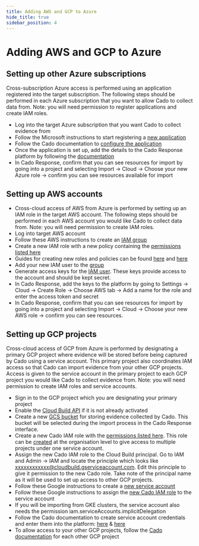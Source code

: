 ```yaml
---
title: Adding AWS and GCP to Azure
hide_title: true
sidebar_position: 4
---
```


# Adding AWS and GCP to Azure

## Setting up other Azure subscriptions
Cross-subscription Azure access is performed using an application registered into the target subscription. The following steps should be performed in each Azure subscription that you want to allow Cado to collect data from. Note: you will need permission to register applications and create IAM roles.

* Log into the target Azure subscription that you want Cado to collect evidence from
* Follow the Microsoft instructions to start registering a [new application](https://learn.microsoft.com/en-us/entra/identity-platform/quickstart-register-app)
* Follow the Cado documentation to [configure the application](https://docs.cadosecurity.com/cado-response/deploy/azure/azure-cross-tenancy-subscriptions#setting-up-an-app-registration-for-cross-tenancysubcription-acquisitions)
* Once the application is set up, add the details to the Cado Response platform by following the [documentation](https://docs.cadosecurity.com/cado-response/deploy/azure/azure-cross-tenancy-subscriptions#registering-credentials-within-cado)
* In Cado Response, confirm that you can see resources for import by going into a project and selecting Import -> Cloud -> Choose your new Azure role -> confirm you can see resources available for import

## Setting up AWS accounts
* Cross-cloud access of AWS from Azure is performed by setting up an IAM role in the target AWS account. The following steps should be performed in each AWS account you would like Cado to collect data from. Note: you will need permission to create IAM roles.
* Log into target AWS account
* Follow these AWS instructions to create an [IAM group](https://docs.aws.amazon.com/IAM/latest/UserGuide/id_groups_create.html)
* Create a new IAM role with a new policy containing the [permissions listed here](https://github.com/cado-security/Deployment-Templates/blob/main/cross-account/CrossAccountPolicy.yaml)
* Guides for creating new roles and policies can be found [here](https://docs.aws.amazon.com/IAM/latest/UserGuide/access_policies_create-console.html) and [here](https://docs.aws.amazon.com/IAM/latest/UserGuide/id_roles_create_for-user.html)
* Add your new IAM user to the [group](https://docs.aws.amazon.com/singlesignon/latest/userguide/adduserstogroups.html)
* Generate access keys for the [IAM user](https://docs.aws.amazon.com/IAM/latest/UserGuide/id_credentials_access-keys.html). These keys provide access to the account and should be kept secret.
* In Cado Response, add the keys to the platform by going to Settings -> Cloud -> Create Role -> Choose AWS tab -> Add a name for the role and enter the access token and secret
* In Cado Response, confirm that you can see resources for import by going into a project and selecting Import -> Cloud -> Choose your new AWS role -> confirm you can see resources.

## Setting up GCP projects
Cross-cloud access of GCP from Azure is performed by designating a primary GCP project where evidence will be stored before being captured by Cado using a service account. This primary project also coordinates IAM access so that Cado can import evidence from your other GCP projects. Access is given to the service account in the primary project to each GCP project you would like Cado to collect evidence from. Note: you will need permission to create IAM roles and service accounts.

* Sign in to the GCP project which you are designating your primary project
* Enable the [Cloud Build API](https://console.cloud.google.com/cloud-build/) if it is not already activated
* Create a new [GCS bucket](https://cloud.google.com/storage/docs/creating-buckets) for storing evidence collected by Cado. This bucket will be selected during the import process in the Cado Response interface. 
* Create a new Cado IAM role with the [permissions listed here](https://docs.cadosecurity.com/cado-response/deploy/gcp/gcp-settings#creating-a-cado-role.).
This role can be [created](https://cloud.google.com/iam/docs/creating-custom-roles#creating) at the organisation level to give access to multiple projects under one service account.
* Assign the new Cado IAM role to the Cloud Build principal. Go to IAM and Admin -> IAM and locate the principle which looks like xxxxxxxxxxxx@cloudbuild.gserviceaccount.com. Edit this principle to give it permission to the new Cado role. Take note of the principal name as it will be used to set up access to other GCP projects.
* Follow these Google instructions to create a [new service account](https://cloud.google.com/iam/docs/service-accounts-create)
* Follow these Google instructions to assign the [new Cado IAM role](https://cloud.google.com/iam/docs/create-service-agents#grant-roles) to the service account
* If you will be importing from GKE clusters, the service account also needs the permission iam.serviceAccounts.implicitDelegation
* Follow the Cado documentation to create service account credentials and enter them into the platform:
[here](https://docs.cadosecurity.com/cado-response/deploy/gcp/gcp-settings#getting-gcp-credentials) & [here](https://docs.cadosecurity.com/cado-response/deploy/gcp/gcp-settings#entering-settings)
* To allow access to your other GCP projects, follow the [Cado documentation](https://docs.cadosecurity.com/cado-response/deploy/gcp/gcp-cross-project) for each other GCP project